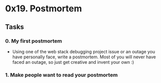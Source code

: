 # 0x19. Postmortem

## Tasks
### 0. My first postmortem
- Using one of the web stack debugging project issue or an outage you have personally face, write a postmortem. Most of you will never have faced an outage, so just get creative and invent your own :)

### 1. Make people want to read your postmortem
